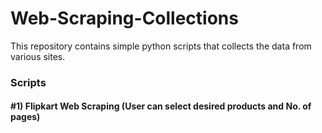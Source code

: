 # Web-Scraping-Collections
This repository contains simple python scripts that collects the data from various sites.

### Scripts
#### #1) Flipkart Web Scraping (User can select desired products and No. of pages)
